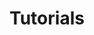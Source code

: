 ---
title: Tutorials
weight: 219
description: >-
  In this section, you will find tutorials for developing screens with Beagle
---
